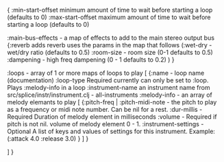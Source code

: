 {
  :min-start-offset minimum amount of time to wait before starting a loop (defaults to 0)
  :max-start-offset maximum amount of time to wait before starting a loop (defaults to 0)

  :main-bus-effects - a map of effects to add to the main stereo output bus
  {:reverb adds reverb uses the params in the map that follows 
    (:wet-dry - wet/dry ratio (defaults to 0.5)
     :room-size - room size (0-1 defaults to 0.5)
     :dampening - high freq dampening (0 - 1 defaults to 0.2)
    )
  }
 
 :loops - array of 1 or more maps of loops to play 
 [
  {:name - loop name (documentation)
   :loop-type Required currently can only be set to :loop. Plays :melody-info in a loop 
   :instrument-name an instrument name from src/splice/instr/instrument.clj - all-instruments
   :melody-info - an array of melody elemants to play
   [
    {:pitch-freq | :pitch-midi-note - the pitch to play as a frequency or midi note number. Can be nil for a rest.
     :dur-millis - Required Duration of melody element in milliseconds
     :volume - Required if pitch is not nil. volume of melody element 0 - 1.
     :instrument-settings - Optional A list of keys and values of settings for this instrument. Example: (:attack 4.0 :release 3.0)
    }
   ]
  }

 ]
}
